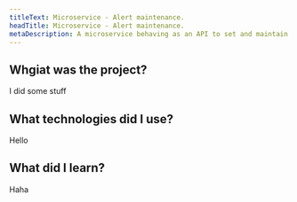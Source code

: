 ```yaml
---
titleText: Microservice - Alert maintenance.
headTitle: Microservice - Alert maintenance.
metaDescription: A microservice behaving as an API to set and maintain alert messages on a website as well as an administrative GUI 
---
```

<h2>Whgiat was the project?</h2>
<p>I did some stuff</p>

<h2>What technologies did I use?</h2>
<p>Hello</p>

<h2>What did I learn? </h2>
<p>Haha</p>